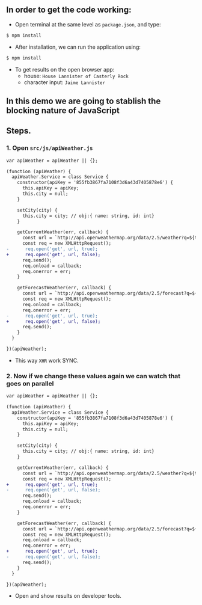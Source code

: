 ## In order to get the code working:

* Open terminal at the same level as `package.json`, and type:
```bash
$ npm install
```
* After installation, we can run the application using:
```bash
$ npm install
```
* To get results on the open browser app:
    * house: `House Lannister of Casterly Rock`
    * character input: `Jaime Lannister`

## In this demo we are going to stablish the blocking nature of JavaScript

## Steps.

### 1. Open `src/js/apiWeather.js`

```diff
var apiWeather = apiWeather || {};

(function (apiWeather) {
  apiWeather.Service = class Service {
    constructor(apiKey = '855fb3867fa7108f3d6a43d7405878e6') {
      this.apiKey = apiKey;
      this.city = null;
    }

    setCity(city) {
      this.city = city; // obj:{ name: string, id: int}
    }

    getCurrentWeather(err, callback) {
      const url = `http://api.openweathermap.org/data/2.5/weather?q=${this.city.name}&appid=${this.apiKey}`;
      const req = new XMLHttpRequest();
-      req.open('get', url, true);
+      req.open('get', url, false);
      req.send();
      req.onload = callback;
      req.onerror = err;
    }

    getForecastWeather(err, callback) {
      const url = `http://api.openweathermap.org/data/2.5/forecast?q=${this.city.name}&appid=${this.apiKey}`;
      const req = new XMLHttpRequest();
      req.onload = callback;
      req.onerror = err;
-      req.open('get', url, true);
+      req.open('get', url, false);
      req.send();
    }
  }

})(apiWeather);

```
* This way `XHR` work SYNC.

### 2. Now if we change these values again we can watch that goes on parallel

```diff apiWeather.js
var apiWeather = apiWeather || {};

(function (apiWeather) {
  apiWeather.Service = class Service {
    constructor(apiKey = '855fb3867fa7108f3d6a43d7405878e6') {
      this.apiKey = apiKey;
      this.city = null;
    }

    setCity(city) {
      this.city = city; // obj:{ name: string, id: int}
    }

    getCurrentWeather(err, callback) {
      const url = `http://api.openweathermap.org/data/2.5/weather?q=${this.city.name}&appid=${this.apiKey}`;
      const req = new XMLHttpRequest();
+      req.open('get', url, true);
-      req.open('get', url, false);
      req.send();
      req.onload = callback;
      req.onerror = err;
    }

    getForecastWeather(err, callback) {
      const url = `http://api.openweathermap.org/data/2.5/forecast?q=${this.city.name}&appid=${this.apiKey}`;
      const req = new XMLHttpRequest();
      req.onload = callback;
      req.onerror = err;
+      req.open('get', url, true);
-      req.open('get', url, false);
      req.send();
    }
  }

})(apiWeather);

```
* Open and show results on developer tools.
